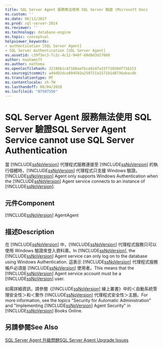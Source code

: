 ```yaml
---
title: SQL Server Agent 服務無法使用 SQL Server 驗證 |Microsoft Docs
ms.custom: ''
ms.date: 06/13/2017
ms.prod: sql-server-2014
ms.reviewer: ''
ms.technology: database-engine
ms.topic: conceptual
helpviewer_keywords:
- authentication [SQL Server Agent]
- SQL Server Authentication [SQL Server Agent]
ms.assetid: c39f3ec3-fc2c-4c12-940f-60d8d3d17660
author: mashamsft
ms.author: mathoma
ms.openlocfilehash: 32188b1c47168aefbca914fa15f71850df716153
ms.sourcegitcommit: ad4d92dce894592a259721a1571b1d8736abacdb
ms.translationtype: MT
ms.contentlocale: zh-TW
ms.lasthandoff: 08/04/2020
ms.locfileid: "87597556"
---
```

# <a name="sql-server-agent-service-cannot-use-sql-server-authentication"></a><span data-ttu-id="28466-102">SQL Server Agent 服務無法使用 SQL Server 驗證</span><span class="sxs-lookup"><span data-stu-id="28466-102">SQL Server Agent Service cannot use SQL Server Authentication</span></span>
  <span data-ttu-id="28466-103">當 [!INCLUDE[ssNoVersion](../../includes/ssnoversion-md.md)] 代理程式服務連接至 [!INCLUDE[ssNoVersion](../../includes/ssnoversion-md.md)] 的執行個體時，[!INCLUDE[ssNoVersion](../../includes/ssnoversion-md.md)] 代理程式只支援 Windows 驗證。</span><span class="sxs-lookup"><span data-stu-id="28466-103">[!INCLUDE[ssNoVersion](../../includes/ssnoversion-md.md)] Agent only supports Windows Authentication when the [!INCLUDE[ssNoVersion](../../includes/ssnoversion-md.md)] Agent service connects to an instance of [!INCLUDE[ssNoVersion](../../includes/ssnoversion-md.md)].</span></span>  
  
## <a name="component"></a><span data-ttu-id="28466-104">元件</span><span class="sxs-lookup"><span data-stu-id="28466-104">Component</span></span>  
 [!INCLUDE[ssNoVersion](../../includes/ssnoversion-md.md)] <span data-ttu-id="28466-105">Agent</span><span class="sxs-lookup"><span data-stu-id="28466-105">Agent</span></span>  
  
## <a name="description"></a><span data-ttu-id="28466-106">描述</span><span class="sxs-lookup"><span data-stu-id="28466-106">Description</span></span>  
 <span data-ttu-id="28466-107">在 [!INCLUDE[ssNoVersion](../../includes/ssnoversion-md.md)] 中，[!INCLUDE[ssNoVersion](../../includes/ssnoversion-md.md)] 代理程式服務只可以使用 Windows 驗證來登入資料庫。</span><span class="sxs-lookup"><span data-stu-id="28466-107">In [!INCLUDE[ssNoVersion](../../includes/ssnoversion-md.md)], the [!INCLUDE[ssNoVersion](../../includes/ssnoversion-md.md)] Agent service can only log on to the database using Windows Authentication.</span></span> <span data-ttu-id="28466-108">這表示 [!INCLUDE[ssNoVersion](../../includes/ssnoversion-md.md)] 代理程式服務帳戶必須是 [!INCLUDE[ssNoVersion](../../includes/ssnoversion-md.md)] 使用者。</span><span class="sxs-lookup"><span data-stu-id="28466-108">This means that the [!INCLUDE[ssNoVersion](../../includes/ssnoversion-md.md)] Agent service account must be a [!INCLUDE[ssNoVersion](../../includes/ssnoversion-md.md)] user.</span></span>  
  
 <span data-ttu-id="28466-109">如需詳細資訊，請參閱《[!INCLUDE[ssNoVersion](../../includes/ssnoversion-md.md)] 線上叢書》中的＜自動系統管理安全性＞和＜實作 [!INCLUDE[ssNoVersion](../../includes/ssnoversion-md.md)] 代理程式安全性＞主題。</span><span class="sxs-lookup"><span data-stu-id="28466-109">For more information, see the topics "Security for Automatic Administration" and "Implementing [!INCLUDE[ssNoVersion](../../includes/ssnoversion-md.md)] Agent Security" in [!INCLUDE[ssNoVersion](../../includes/ssnoversion-md.md)] Books Online.</span></span>  
  
## <a name="see-also"></a><span data-ttu-id="28466-110">另請參閱</span><span class="sxs-lookup"><span data-stu-id="28466-110">See Also</span></span>  
 [<span data-ttu-id="28466-111">SQL Server Agent 升級問題</span><span class="sxs-lookup"><span data-stu-id="28466-111">SQL Server Agent Upgrade Issues</span></span>](../../../2014/sql-server/install/sql-server-agent-upgrade-issues.md)  
  
  
